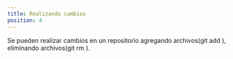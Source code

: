 ```yaml
---
title: Realizando cambios
position: 4
---
```

Se pueden realizar cambios en un repositorio agregando archivos(git add <file>), eliminando archivos(git rm <file>). 
